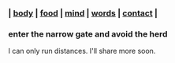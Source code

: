 ### |          [body](https://thenarrowgate.github.io/body)       |       [food](https://thenarrowgate.github.io/food)        |        [mind](https://thenarrowgate.github.io/mind)       |       [words](https://thenarrowgate.github.io/words)          |       [contact](https://thenarrowgate.github.io/contact)         |
### enter the narrow gate and avoid the herd


I can only run distances. I'll share more soon.

